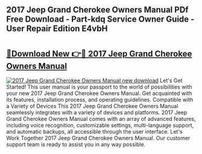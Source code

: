 ## 2017 Jeep Grand Cherokee Owners Manual PDf Free Download - Part-kdq Service Owner Guide - User Repair Edition E4vbH

# <h2><a href="http://bc30171.oget.top/?id=2017+Jeep+Grand+Cherokee+Owners+Manual">🔗Download New 👉🔴 2017 Jeep Grand Cherokee Owners Manual</a></h2>

[![2017 Jeep Grand Cherokee Owners Manual new download](https://i.imgur.com/5g1atiW.png)](http://bc30171.oget.top/?id=2017+Jeep+Grand+Cherokee+Owners+Manual)
Let's Get Started! This user manual is your passport to the world of possibilities with your new 2017 Jeep Grand Cherokee Owners Manual. Get acquainted with its features, installation process, and operating guidelines. Compatible with a Variety of Devices This 2017 Jeep Grand Cherokee Owners Manual seamlessly integrates with a variety of devices and platforms. 2017 Jeep Grand Cherokee Owners Manual comes with an array of advanced features, including voice recognition, customizable settings, multi-language support, and automatic backups, all accessible through the user interface. Let's Work Together 2017 Jeep Grand Cherokee Owners Manual. Our customer support team is ready to assist you in any way possible.
